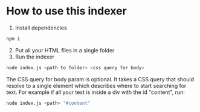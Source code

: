 # How to use this indexer

1) Install dependencies

```bash
npm i
```

2) Put all your HTML files in a single folder
3) Run the indexer

```bash
node index.js <path to folder> <css query for body>
```

The CSS query for body param is optional.
It takes a CSS query that should resolve
to a single element which describes where
to start searching for text. For example
if all your text is inside a div with the
id "content", run:

```bash
node index.js <path> "#content"
```